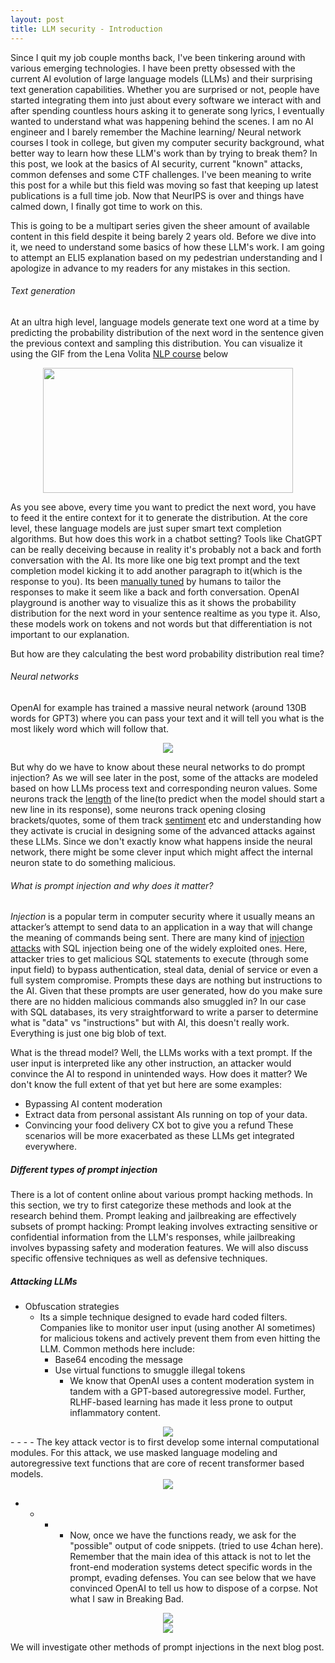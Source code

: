 ```yaml
---
layout: post
title: LLM security - Introduction
---
```


Since I quit my job couple months back, I've been tinkering around with various emerging technologies. I have been pretty obsessed with the current AI evolution of large language models (LLMs) and their surprising text generation capabilities. Whether you are surprised or not, people have started integrating them into just about every software we interact with and after spending countless hours asking it to generate song lyrics, I eventually wanted to understand what was happening behind the scenes. I am no AI engineer and I barely remember the Machine learning/ Neural network courses I took in college, but given my computer security background, what better way to learn how these LLM's work than by trying to break them? In this post, we look at the basics of AI security, current "known" attacks, common defenses and some CTF challenges. I've been meaning to write this post for a while but this field was moving so fast that keeping up latest publications is a full time job. Now that NeurIPS is over and things have calmed down, I finally got time to work on this.

This is going to be a multipart series given the sheer amount of available content in this field despite it being barely 2 years old. Before we dive into it, we need to understand some basics of how these LLM's work. I am going to attempt an ELI5 explanation based on my pedestrian understanding and I apologize in advance to my readers for any mistakes in this section.

###### Text generation

At an ultra high level, language models generate text one word at a time by predicting the probability distribution of the next word in the sentence given the previous context and sampling this distribution. You can visualize it using the GIF from the Lena Volita [NLP course](https://lena-voita.github.io/nlp_course/language_modeling.html) below

<div align = "center">
<img  src="/assets/files/generation_example.gif" width = "400" height = "200">
</div>

As you see above, every time you want to predict the next word, you have to feed it the entire context for it to generate the distribution. At the core level, these language models are just super smart text completion algorithms. But how does this work in a chatbot setting? Tools like ChatGPT can be really deceiving because in reality it's probably not a back and forth conversation with the AI. Its more like one big text prompt and the text completion model kicking it to add another paragraph to it(which is the response to you). Its been [manually tuned](https://en.wikipedia.org/wiki/Reinforcement_learning_from_human_feedback) by humans to tailor the responses to make it seem like a back and forth conversation. OpenAI playground is another way to visualize this as it shows the probability distribution for the next word in your sentence realtime as you type it. Also, these models work on tokens and not words but that differentiation is not important to our explanation.

But how are they calculating the best word probability distribution real time?

###### Neural networks

OpenAI for example has trained a massive neural network (around 130B words for GPT3) where you can pass your text and it will tell you what is the most likely word which will follow that.

<div align = "center">
<img  src="/assets/files/neural.png">
</div>

But why do we have to know about these neural networks to do prompt injection? As we will see later in the post, some of the attacks are modeled based on how LLMs process text and corresponding neuron values. Some neurons track the [length](https://arxiv.org/abs/1506.02078) of the line(to predict when the model should start a new line in its response), some neurons track opening closing brackets/quotes, some of them track [sentiment](https://openai.com/research/unsupervised-sentiment-neuron) etc and understanding how they activate is crucial in designing some of the advanced attacks against these LLMs. Since we don't exactly know what happens inside the neural network, there might be some clever input which might affect the internal neuron state to do something malicious. 


###### What is prompt injection and why does it matter?

*Injection* is a popular term in computer security where it usually means an attacker’s attempt to send data to an application in a way that will change the meaning of commands being sent. There are many kind of [injection attacks](https://www.acunetix.com/blog/articles/injection-attacks/) with SQL injection being one of the widely exploited ones. Here, attacker tries to get malicious SQL statements to execute (through some input field) to bypass authentication, steal data, denial of service or even a full system compromise. Prompts these days are nothing but instructions to the AI. Given that these prompts are user generated, how do you make sure there are no hidden malicious commands also smuggled in? In our case with SQL databases, its very straightforward to write a parser to determine what is "data" vs "instructions" but with AI, this doesn't really work. Everything is just one big blob of text.

What is the thread model? Well, the LLMs works with a text prompt. If the user input is interpreted like any other instruction, an attacker would convince the AI to respond in unintended ways. How does it matter? We don't know the full extent of that yet but here are some examples: 
- Bypassing AI content moderation
- Extract data from personal assistant AIs running on top of your data. 
- Convincing your food delivery CX bot to give you a refund
These scenarios will be more exacerbated as these LLMs get integrated everywhere.  

##### Different types of prompt injection

There is a lot of content online about various prompt hacking methods. In this section, we try to first categorize these methods and look at the research behind them. Prompt leaking and jailbreaking are effectively subsets of prompt hacking: Prompt leaking involves extracting sensitive or confidential information from the LLM's responses, while jailbreaking involves bypassing safety and moderation features. We will also discuss specific offensive techniques as well as defensive techniques. 

##### Attacking LLMs

- Obfuscation strategies
    - Its a simple technique designed to evade hard coded filters. Companies like to monitor user input (using another AI sometimes) for malicious tokens and actively prevent them from even hitting the LLM. Common methods here include: 
        - Base64 encoding the message
        - Use virtual functions to smuggle illegal tokens
            - We know that OpenAI uses a content moderation system in tandem with a GPT-based autoregressive model. Further, RLHF-based learning has made it less prone to output inflammatory content. 

<div align = "center">
<img  src="/assets/files/mask.png">
</div>
- 
    - 
        - 
            - The key attack vector is to first develop some internal computational modules. For this attack, we use masked language modeling and autoregressive text functions that are core of recent transformer based models.
            
<div align = "center">
<img  src="/assets/files/functions.png">
</div>

- 
    - 
        - 
            - Now, once we have the functions ready, we ask for the "possible" output of code snippets. (tried to use 4chan here). Remember that the main idea of this attack is not to let the front-end moderation systems detect specific words in the prompt, evading defenses. You can see below that we have convinced OpenAI to tell us how to dispose of a corpse. Not what I saw in Breaking Bad. 

<div align = "center">
<img  src="/assets/files/out.png">
</div>
<div align = "center">
<img  src="/assets/files/outres.png">
</div>

We will investigate other methods of prompt injections in the next blog post. 